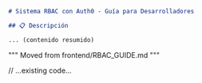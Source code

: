 ````markdown
# Sistema RBAC con Auth0 - Guía para Desarrolladores

## 📋 Descripción

... (contenido resumido)

````
"""
Moved from frontend/RBAC_GUIDE.md
"""

// ...existing code...
